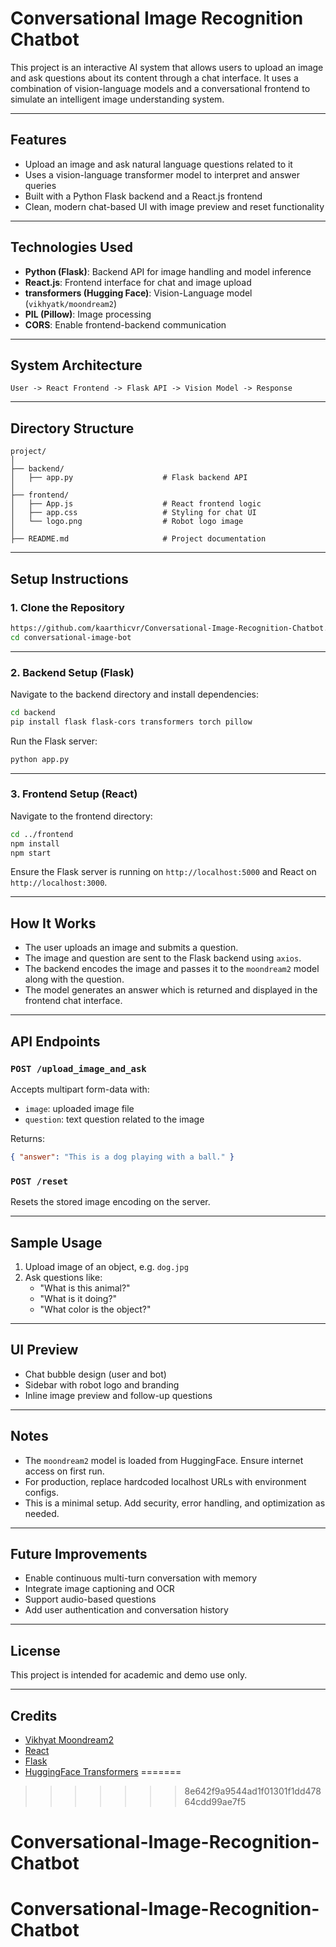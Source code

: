  

# Conversational Image Recognition Chatbot  

This project is an interactive AI system that allows users to upload an image and ask questions about its content through a chat interface. It uses a combination of vision-language models and a conversational frontend to simulate an intelligent image understanding system.

---

## Features

- Upload an image and ask natural language questions related to it
- Uses a vision-language transformer model to interpret and answer queries
- Built with a Python Flask backend and a React.js frontend
- Clean, modern chat-based UI with image preview and reset functionality

---

## Technologies Used

- **Python (Flask)**: Backend API for image handling and model inference
- **React.js**: Frontend interface for chat and image upload
- **transformers (Hugging Face)**: Vision-Language model (`vikhyatk/moondream2`)
- **PIL (Pillow)**: Image processing
- **CORS**: Enable frontend-backend communication

---

## System Architecture

```
User -> React Frontend -> Flask API -> Vision Model -> Response
```

---

## Directory Structure

```
project/
│
├── backend/
│   ├── app.py                    # Flask backend API
│
├── frontend/
│   ├── App.js                    # React frontend logic
│   ├── app.css                   # Styling for chat UI
│   └── logo.png                  # Robot logo image
│
├── README.md                     # Project documentation
```

---

## Setup Instructions

### 1. Clone the Repository

```bash
https://github.com/kaarthicvr/Conversational-Image-Recognition-Chatbot.git
cd conversational-image-bot
```

---

### 2. Backend Setup (Flask)

Navigate to the backend directory and install dependencies:

```bash
cd backend
pip install flask flask-cors transformers torch pillow
```

Run the Flask server:

```bash
python app.py
```

---

### 3. Frontend Setup (React)

Navigate to the frontend directory:

```bash
cd ../frontend
npm install
npm start
```

Ensure the Flask server is running on `http://localhost:5000` and React on `http://localhost:3000`.

---

## How It Works

- The user uploads an image and submits a question.
- The image and question are sent to the Flask backend using `axios`.
- The backend encodes the image and passes it to the `moondream2` model along with the question.
- The model generates an answer which is returned and displayed in the frontend chat interface.

---

## API Endpoints

### `POST /upload_image_and_ask`

Accepts multipart form-data with:

- `image`: uploaded image file
- `question`: text question related to the image

Returns:

```json
{ "answer": "This is a dog playing with a ball." }
```

### `POST /reset`

Resets the stored image encoding on the server.

---

## Sample Usage

1. Upload image of an object, e.g. `dog.jpg`
2. Ask questions like:
   - "What is this animal?"
   - "What is it doing?"
   - "What color is the object?"

---

## UI Preview

- Chat bubble design (user and bot)
- Sidebar with robot logo and branding
- Inline image preview and follow-up questions

---

## Notes

- The `moondream2` model is loaded from HuggingFace. Ensure internet access on first run.
- For production, replace hardcoded localhost URLs with environment configs.
- This is a minimal setup. Add security, error handling, and optimization as needed.

---

## Future Improvements

- Enable continuous multi-turn conversation with memory
- Integrate image captioning and OCR
- Support audio-based questions
- Add user authentication and conversation history

---

## License

This project is intended for academic and demo use only.

---

## Credits

- [Vikhyat Moondream2](https://huggingface.co/vikhyatk/moondream2)
- [React](https://reactjs.org/)
- [Flask](https://flask.palletsprojects.com/)
- [HuggingFace Transformers](https://huggingface.co/transformers/)
=======
>>>>>>> 8e642f9a9544ad1f01301f1dd47864cdd99ae7f5
# Conversational-Image-Recognition-Chatbot
# Conversational-Image-Recognition-Chatbot
